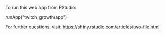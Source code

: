 To run this web app from RStudio:

runApp("twitch_growth/app")

For further questions, visit: https://shiny.rstudio.com/articles/two-file.html
